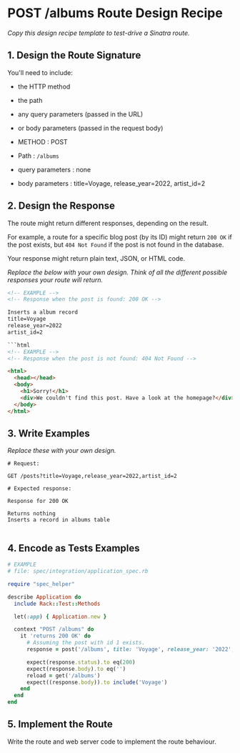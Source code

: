# POST /albums Route Design Recipe

_Copy this design recipe template to test-drive a Sinatra route._

## 1. Design the Route Signature

You'll need to include:
  * the HTTP method
  * the path
  * any query parameters (passed in the URL)
  * or body parameters (passed in the request body)

  * METHOD : POST
  * Path : `/albums`
  * query parameters : none
  * body parameters : title=Voyage, release_year=2022, artist_id=2

## 2. Design the Response

The route might return different responses, depending on the result.

For example, a route for a specific blog post (by its ID) might return `200 OK` if the post exists, but `404 Not Found` if the post is not found in the database.

Your response might return plain text, JSON, or HTML code. 

_Replace the below with your own design. Think of all the different possible responses your route will return._

```html
<!-- EXAMPLE -->
<!-- Response when the post is found: 200 OK -->

Inserts a album record 
title=Voyage
release_year=2022
artist_id=2

```html
<!-- EXAMPLE -->
<!-- Response when the post is not found: 404 Not Found -->

<html>
  <head></head>
  <body>
    <h1>Sorry!</h1>
    <div>We couldn't find this post. Have a look at the homepage?</div>
  </body>
</html>
```

## 3. Write Examples

_Replace these with your own design._

```
# Request:

GET /posts?title=Voyage,release_year=2022,artist_id=2

# Expected response:

Response for 200 OK

Returns nothing 
Inserts a record in albums table
```

```
```

## 4. Encode as Tests Examples

```ruby
# EXAMPLE
# file: spec/integration/application_spec.rb

require "spec_helper"

describe Application do
  include Rack::Test::Methods

  let(:app) { Application.new }

  context "POST /albums" do
    it 'returns 200 OK' do
      # Assuming the post with id 1 exists.
      response = post('/albums', title: 'Voyage', release_year: '2022', artist_id: '2')

      expect(response.status).to eq(200)
      expect(response.body).to eq('')
      reload = get('/albums')
      expect((response.body)).to include('Voyage')
    end
  end
end
```

## 5. Implement the Route

Write the route and web server code to implement the route behaviour.

